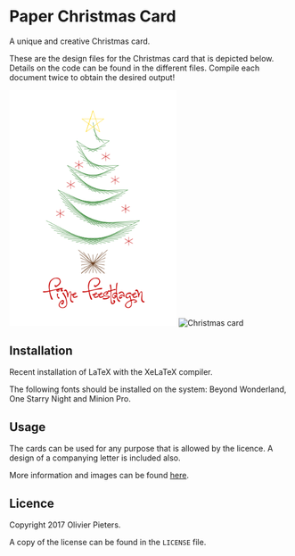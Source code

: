 # Paper Christmas Card

A unique and creative Christmas card.

These are the design files for the Christmas card that is depicted below. Details on the code can be found in the different files. Compile each document twice to obtain the desired output!

<div>
  <img src="images/christmas-card-design.png" alt="Christmas card mock-up" width="300px"/>
  <img src="images/christmas-card.-compressed.jpg" alt="Christmas card" width="300px"/>
</div>

## Installation

Recent installation of LaTeX with the XeLaTeX compiler.

The following fonts should be installed on the system: Beyond Wonderland, One Starry Night and Minion Pro. 

## Usage

The cards can be used for any purpose that is allowed by the licence. A design of a companying letter is included also.

More information and images can be found [here](https://olivierpieters.be/projects/paper-christmas-card).

## Licence

Copyright 2017 Olivier Pieters.

A copy of the license can be found in the `LICENSE` file.